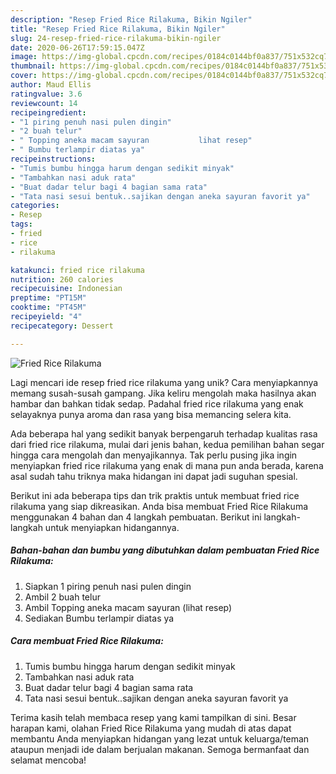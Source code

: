 ```yaml
---
description: "Resep Fried Rice Rilakuma, Bikin Ngiler"
title: "Resep Fried Rice Rilakuma, Bikin Ngiler"
slug: 24-resep-fried-rice-rilakuma-bikin-ngiler
date: 2020-06-26T17:59:15.047Z
image: https://img-global.cpcdn.com/recipes/0184c0144bf0a837/751x532cq70/fried-rice-rilakuma-foto-resep-utama.jpg
thumbnail: https://img-global.cpcdn.com/recipes/0184c0144bf0a837/751x532cq70/fried-rice-rilakuma-foto-resep-utama.jpg
cover: https://img-global.cpcdn.com/recipes/0184c0144bf0a837/751x532cq70/fried-rice-rilakuma-foto-resep-utama.jpg
author: Maud Ellis
ratingvalue: 3.6
reviewcount: 14
recipeingredient:
- "1 piring penuh nasi pulen dingin"
- "2 buah telur"
- " Topping aneka macam sayuran           lihat resep"
- " Bumbu terlampir diatas ya"
recipeinstructions:
- "Tumis bumbu hingga harum dengan sedikit minyak"
- "Tambahkan nasi aduk rata"
- "Buat dadar telur bagi 4 bagian sama rata"
- "Tata nasi sesui bentuk..sajikan dengan aneka sayuran favorit ya"
categories:
- Resep
tags:
- fried
- rice
- rilakuma

katakunci: fried rice rilakuma 
nutrition: 260 calories
recipecuisine: Indonesian
preptime: "PT15M"
cooktime: "PT45M"
recipeyield: "4"
recipecategory: Dessert

---
```



![Fried Rice Rilakuma](https://img-global.cpcdn.com/recipes/0184c0144bf0a837/751x532cq70/fried-rice-rilakuma-foto-resep-utama.jpg)

Lagi mencari ide resep fried rice rilakuma yang unik? Cara menyiapkannya memang susah-susah gampang. Jika keliru mengolah maka hasilnya akan hambar dan bahkan tidak sedap. Padahal fried rice rilakuma yang enak selayaknya punya aroma dan rasa yang bisa memancing selera kita.



Ada beberapa hal yang sedikit banyak berpengaruh terhadap kualitas rasa dari fried rice rilakuma, mulai dari jenis bahan, kedua pemilihan bahan segar hingga cara mengolah dan menyajikannya. Tak perlu pusing jika ingin menyiapkan fried rice rilakuma yang enak di mana pun anda berada, karena asal sudah tahu triknya maka hidangan ini dapat jadi suguhan spesial.


Berikut ini ada beberapa tips dan trik praktis untuk membuat fried rice rilakuma yang siap dikreasikan. Anda bisa membuat Fried Rice Rilakuma menggunakan 4 bahan dan 4 langkah pembuatan. Berikut ini langkah-langkah untuk menyiapkan hidangannya.

<!--inarticleads1-->

##### Bahan-bahan dan bumbu yang dibutuhkan dalam pembuatan Fried Rice Rilakuma:

1. Siapkan 1 piring penuh nasi pulen dingin
1. Ambil 2 buah telur
1. Ambil  Topping aneka macam sayuran           (lihat resep)
1. Sediakan  Bumbu terlampir diatas ya




<!--inarticleads2-->

##### Cara membuat Fried Rice Rilakuma:

1. Tumis bumbu hingga harum dengan sedikit minyak
1. Tambahkan nasi aduk rata
1. Buat dadar telur bagi 4 bagian sama rata
1. Tata nasi sesui bentuk..sajikan dengan aneka sayuran favorit ya




Terima kasih telah membaca resep yang kami tampilkan di sini. Besar harapan kami, olahan Fried Rice Rilakuma yang mudah di atas dapat membantu Anda menyiapkan hidangan yang lezat untuk keluarga/teman ataupun menjadi ide dalam berjualan makanan. Semoga bermanfaat dan selamat mencoba!
